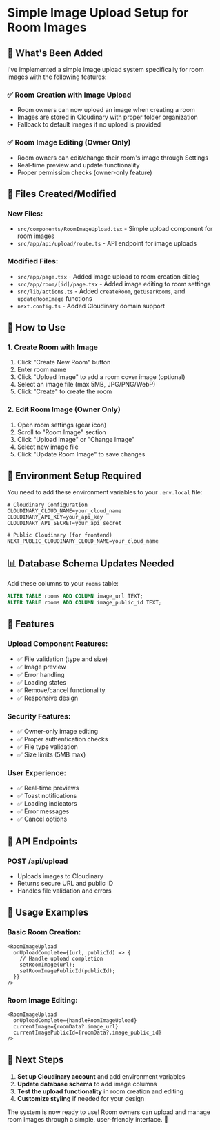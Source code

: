 # Simple Image Upload Setup for Room Images

## 🎯 What's Been Added

I've implemented a simple image upload system specifically for room images with the following features:

### ✅ **Room Creation with Image Upload**
- Room owners can now upload an image when creating a room
- Images are stored in Cloudinary with proper folder organization
- Fallback to default images if no upload is provided

### ✅ **Room Image Editing (Owner Only)**
- Room owners can edit/change their room's image through Settings
- Real-time preview and update functionality
- Proper permission checks (owner-only feature)

## 📁 **Files Created/Modified**

### **New Files:**
- `src/components/RoomImageUpload.tsx` - Simple upload component for room images
- `src/app/api/upload/route.ts` - API endpoint for image uploads

### **Modified Files:**
- `src/app/page.tsx` - Added image upload to room creation dialog
- `src/app/room/[id]/page.tsx` - Added image editing to room settings
- `src/lib/actions.ts` - Added `createRoom`, `getUserRooms`, and `updateRoomImage` functions
- `next.config.ts` - Added Cloudinary domain support

## 🚀 **How to Use**

### **1. Create Room with Image**
1. Click "Create New Room" button
2. Enter room name
3. Click "Upload Image" to add a room cover image (optional)
4. Select an image file (max 5MB, JPG/PNG/WebP)
5. Click "Create" to create the room

### **2. Edit Room Image (Owner Only)**
1. Open room settings (gear icon)
2. Scroll to "Room Image" section
3. Click "Upload Image" or "Change Image"
4. Select new image file
5. Click "Update Room Image" to save changes

## 🔧 **Environment Setup Required**

You need to add these environment variables to your `.env.local` file:

```env
# Cloudinary Configuration
CLOUDINARY_CLOUD_NAME=your_cloud_name
CLOUDINARY_API_KEY=your_api_key
CLOUDINARY_API_SECRET=your_api_secret

# Public Cloudinary (for frontend)
NEXT_PUBLIC_CLOUDINARY_CLOUD_NAME=your_cloud_name
```

## 📊 **Database Schema Updates Needed**

Add these columns to your `rooms` table:

```sql
ALTER TABLE rooms ADD COLUMN image_url TEXT;
ALTER TABLE rooms ADD COLUMN image_public_id TEXT;
```

## 🎨 **Features**

### **Upload Component Features:**
- ✅ File validation (type and size)
- ✅ Image preview
- ✅ Error handling
- ✅ Loading states
- ✅ Remove/cancel functionality
- ✅ Responsive design

### **Security Features:**
- ✅ Owner-only image editing
- ✅ Proper authentication checks
- ✅ File type validation
- ✅ Size limits (5MB max)

### **User Experience:**
- ✅ Real-time previews
- ✅ Toast notifications
- ✅ Loading indicators
- ✅ Error messages
- ✅ Cancel options

## 🔄 **API Endpoints**

### **POST /api/upload**
- Uploads images to Cloudinary
- Returns secure URL and public ID
- Handles file validation and errors

## 📝 **Usage Examples**

### **Basic Room Creation:**
```tsx
<RoomImageUpload
  onUploadComplete={(url, publicId) => {
    // Handle upload completion
    setRoomImage(url);
    setRoomImagePublicId(publicId);
  }}
/>
```

### **Room Image Editing:**
```tsx
<RoomImageUpload
  onUploadComplete={handleRoomImageUpload}
  currentImage={roomData?.image_url}
  currentImagePublicId={roomData?.image_public_id}
/>
```

## 🎯 **Next Steps**

1. **Set up Cloudinary account** and add environment variables
2. **Update database schema** to add image columns
3. **Test the upload functionality** in room creation and editing
4. **Customize styling** if needed for your design

The system is now ready to use! Room owners can upload and manage room images through a simple, user-friendly interface. 🚀
